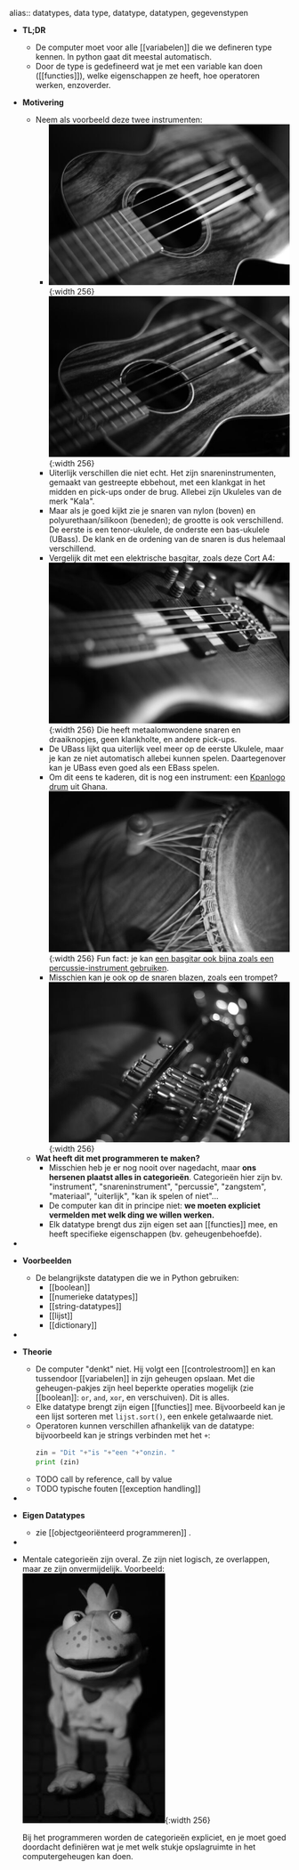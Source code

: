 alias:: datatypes, data type, datatype, datatypen, gegevenstypen

- **TL;DR**
	- De computer moet voor alle [[variabelen]] die we defineren type kennen. In python gaat dit meestal automatisch.
	- Door de type is gedefineerd wat je met een variable kan doen ([[functies]]), welke eigenschappen ze heeft, hoe operatoren werken, enzoverder.
- **Motivering**
	- Neem als voorbeeld deze twee instrumenten:
		- ![image.jpg](../assets/instrument1.jpg){:width 256} ![image.jpg](../assets/instrument2.jpg){:width 256}
		- Uiterlijk verschillen die niet echt. Het zijn snareninstrumenten, gemaakt van gestreepte ebbehout, met een klankgat in het midden en pick-ups onder de brug. Allebei zijn Ukuleles van de merk "Kala".
		- Maar als je goed kijkt zie je snaren van nylon (boven) en polyurethaan/silikoon (beneden); de grootte is ook verschillend. De eerste is een tenor-ukulele, de onderste een bas-ukulele (UBass). De klank en de ordening van de snaren is dus helemaal verschillend.
		- Vergelijk dit met een elektrische basgitar, zoals deze Cort A4: 
		  ![image.jpg](../assets/instrument3.jpg){:width 256}
		  Die heeft metaalomwondene snaren en draaiknopjes, geen klankholte, en andere pick-ups.
		- De UBass lijkt qua uiterlijk veel meer op de eerste Ukulele, maar je kan ze niet automatisch allebei kunnen spelen. Daartegenover kan je UBass even goed als een EBass spelen.
		- Om dit eens te kaderen, dit is nog een instrument: een [Kpanlogo drum](https://en.wikipedia.org/wiki/Kpanlogo_(drum)) uit Ghana.
		  ![image.jpg](../assets/instrument4.jpg){:width 256}
		  Fun fact: je kan [een basgitar ook bijna zoals een percussie-instrument gebruiken](https://www.youtube.com/watch?v=En1U1P9di64).
		- Misschien kan je ook op de snaren blazen, zoals een trompet?
		  ![image.jpg](../assets/instrument5.jpg){:width 256}
	- **Wat heeft dit met programmeren te maken?**
		- Misschien heb je er nog nooit over nagedacht, maar **ons hersenen plaatst alles in categorieën**. 
		  Categorieën hier zijn bv. "instrument", "snareninstrument", "percussie", "zangstem", "materiaal", "uiterlijk", "kan ik spelen of niet"...
		- De computer kan dit in principe niet: **we moeten expliciet vermelden met welk ding we willen werken.**
		- Elk datatype brengt dus zijn eigen set aan [[functies]] mee, en heeft specifieke eigenschappen (bv. geheugenbehoefde).
-
- **Voorbeelden**
	- De belangrijkste datatypen die we in Python gebruiken:
		- [[boolean]]
		- [[numerieke datatypes]]
		- [[string-datatypes]]
		- [[lijst]]
		- [[dictionary]]
-
- **Theorie**
	- De computer "denkt" niet. Hij volgt een [[controlestroom]] en kan tussendoor [[variabelen]] in zijn geheugen opslaan. Met die geheugen-pakjes zijn heel beperkte operaties mogelijk (zie [[boolean]]: `or`, `and`, `xor`, en verschuiven). Dit is alles.
	- Elke datatype brengt zijn eigen [[functies]] mee. Bijvoorbeeld kan je een lijst sorteren met `lijst.sort()`, een enkele getalwaarde niet.
	- Operatoren kunnen verschillen afhankelijk van de datatype: bijvoorbeeld kan je strings verbinden met het `+`:
	  ```python
	  zin = "Dit "+"is "+"een "+"onzin. "
	  print (zin)
	  ```
	- TODO call by reference, call by value
	- TODO typische fouten [[exception handling]]
-
- **Eigen Datatypes**
	- zie [[objectgeoriënteerd programmeren]] .
-
- Mentale categorieën zijn overal. Ze zijn niet logisch, ze overlappen, maar ze zijn onvermijdelijk. Voorbeeld:
  ![image.jpg](../assets/frog.jpg){:width 256}
  
  Bij het programmeren worden de categorieën expliciet, en je moet goed doordacht definiëren wat je met welk stukje opslagruimte in het computergeheugen kan doen.